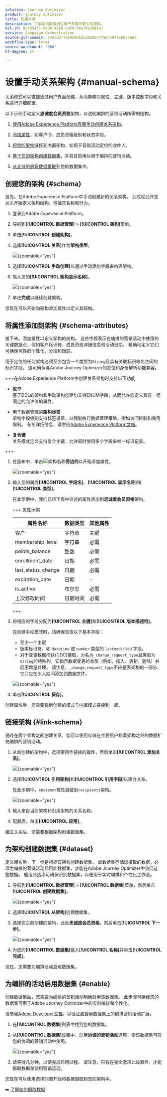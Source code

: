 ```yaml
---
solution: Journey Optimizer
product: journey optimizer
title: 配置步骤
description: 了解如何直接通过用户界面创建关系架构。
exl-id: 8c785431-9a00-46b8-ba54-54a10e288141
version: Campaign Orchestration
source-git-commit: 07ec28f7d64296bdc2020a77f50c49fa92074a83
workflow-type: tm+mt
source-wordcount: '868'
ht-degree: 3%

---
```



# 设置手动关系架构 {#manual-schema}

关系模式可以直接通过用户界面创建，从而能够对属性、主键、版本控制字段和关系进行详细配置。

以下示例手动定义&#x200B;**忠诚度会员资格**&#x200B;架构，以说明编排的营销活动所需的结构。

1. [使用Adobe Experience Platform界面手动创建关系架构](#schema)。

1. [添加属性](#schema-attributes)，如客户ID、成员资格级别和状态字段。

1. [将您的架构](#link-schema)链接到内置架构，如用于营销活动定位的收件人。

1. [基于您的架构创建数据集](#dataset)，并将其启用以用于编排的营销活动。

1. [从支持的源将数据摄取](ingest-data.md)到您的数据集中。

## 创建您的架构 {#schema}

首先，在Adobe Experience Platform中手动创建新的关系架构。 此过程允许您从头开始定义架构结构，包括其名称和行为。

1. 登录到Adobe Experience Platform。

1. 导航到&#x200B;**[!UICONTROL 数据管理]** > **[!UICONTROL 架构]**&#x200B;菜单。

1. 单击&#x200B;**[!UICONTROL 创建架构]**。

1. 选择&#x200B;**[!UICONTROL 关系]**&#x200B;作为&#x200B;**架构类型**。

   ![](assets/admin_schema_1.png){zoomable="yes"}

1. 选择&#x200B;**[!UICONTROL 手动创建]**&#x200B;以通过手动添加字段来构建架构。

1. 输入您的&#x200B;**[!UICONTROL 架构显示名称]**。

   ![](assets/schema_manual_8.png){zoomable="yes"}

1. 单击&#x200B;**完成**&#x200B;以继续创建架构。

您现在可以开始向架构添加属性以定义其结构。

## 将属性添加到架构 {#schema-attributes}

接下来，添加属性以定义架构的结构。 这些字段表示在编排的营销活动中使用的关键数据点，例如客户标识符、成员资格详细信息和活动日期。 精确地定义它们可确保可靠的个性化、分段和跟踪。

用于定位的任何架构必须至少包含一个类型为`String`且具有关联标识命名空间的标识字段。 这可确保与Adobe Journey Optimizer的定位和身份解析功能兼容。

+++在Adobe Experience Platform中创建关系架构时支持以下功能

* **枚举**\
  基于DDL的架构和手动架构创建均支持ENUM字段，从而允许您定义具有一组固定的允许值的属性。

* 用于数据管理的&#x200B;**架构标签**\
  架构字段级别支持标签设置，以强制执行数据管理策略，例如访问控制和使用限制。 有关详细信息，请参阅[Adobe Experience Platform文档](https://experienceleague.adobe.com/docs/experience-platform/xdm/home.html?lang=zh-Hans)。

* **复合键**\
  关系模式定义支持复合主键，允许同时使用多个字段来唯一标识记录。

+++

1. 在画布中，单击![](assets/do-not-localize/Smock_AddCircle_18_N.svg)架构名称&#x200B;**旁边的**&#x200B;以开始添加属性。

   ![](assets/schema_manual_1.png){zoomable="yes"}

1. 输入您的属性&#x200B;**[!UICONTROL 字段名]**、**[!UICONTROL 显示名称]**&#x200B;和&#x200B;**[!UICONTROL 类型]**。

   在此示例中，我们已将下表中详述的属性添加到&#x200B;**忠诚度会员资格**&#x200B;架构。

   +++ 属性示例

   | 属性名称 | 数据类型 | 其他属性 |
   |-|-|-|
   | 客户 | 字符串 | 主键 |
   | membership_level | 字符串 | 必需 |
   | points_balance | 整数 | 必需 |
   | enrollment_date | 日期 | 必需 |
   | last_status_change | 日期 | 必需 |
   | expiration_date | 日期 | - |
   | is_active | 布尔型 | 必需 |
   | 上次修改时间 | 日期时间 | 必需 |

   +++ 

1. 将相应的字段分配为&#x200B;**[!UICONTROL 主键]**&#x200B;和&#x200B;**[!UICONTROL 版本描述符]**。

   在创建手动模式时，请确保包含以下基本字段：

   * 至少一个主键
   * 版本标识符，如 `datetime` 或 `number` 类型的 `lastmodified` 字段。
   * 对于变更数据捕获(CDC)摄取，为名为`_change_request_type`且类型为`String`的特殊列，它指示数据变更的类型（例如，插入、更新、删除）并启用增量处理。 请注意，`_change_request_type`不应是表架构的一部分，它只应在引入期间添加到数据文件。

   ![](assets/schema_manual_2.png){zoomable="yes"}

1. 单击&#x200B;**[!UICONTROL 保存]**。

创建属性后，您需要将新创建的模式与内置模式链接到一起。

## 链接架构 {#link-schema}

通过在两个架构之间创建关系，您可以使用存储在主要用户档案架构之外的数据扩充编排的营销活动。

1. 从新创建的架构中，选择要用作链接的属性，然后单击&#x200B;**[!UICONTROL 添加关系]**。

   ![](assets/schema_manual_3.png){zoomable="yes"}

1. 选择&#x200B;**[!UICONTROL 引用架构]**&#x200B;和&#x200B;**[!UICONTROL 引用字段]**&#x200B;以建立关系。

   在此示例中，`customer`属性链接到`recipients`架构。

   ![](assets/schema_manual_4.png){zoomable="yes"}

1. 输入来自当前架构和引用架构的关系名称。

1. 配置后，单击&#x200B;**[!UICONTROL 应用]**。

建立关系后，您需要根据架构创建数据集。

## 为架构创建数据集 {#dataset}

定义架构后，下一步是根据该架构创建数据集。 此数据集存储您摄取的数据，必须为编排的营销活动启用此数据集，才能在Adobe Journey Optimizer中访问这些数据。 启用此选项可确保识别数据集，以便用于实时编排和个性化工作流。

1. 导航到&#x200B;**[!UICONTROL 数据管理]** > **[!UICONTROL 数据集]**&#x200B;菜单，然后单击&#x200B;**[!UICONTROL 创建数据集]**。

   ![](assets/schema_manual_5.png){zoomable="yes"}

1. 选择&#x200B;**[!UICONTROL 从架构]**&#x200B;创建数据集。

1. 选择您之前创建的架构，此处&#x200B;**忠诚度会员资格**，然后单击&#x200B;**[!UICONTROL 下一步]**。

   ![](assets/schema_manual_6.png){zoomable="yes"}

1. 为您的&#x200B;**[!UICONTROL 数据集]**&#x200B;输入&#x200B;**[!UICONTROL 名称]**&#x200B;并单击&#x200B;**[!UICONTROL 完成]**。

现在，您需要为编排活动启用数据集。

## 为编排的活动启用数据集 {#enable}

创建数据集后，您需要为编排的营销活动明确启用该数据集。 此步骤可确保您的数据集可用于Adobe Journey Optimizer中的实时编排和个性化。

请参阅[Adobe Developer文档](https://developer.adobe.com/journey-optimizer-apis/references/orchestrated-campaign-dataset/#tag/DatasetEnablement)，以验证或启用数据集上的编排营销活动扩展。

1. 在&#x200B;**[!UICONTROL 数据集]**&#x200B;列表中找到您的数据集。

1. 从&#x200B;**[!UICONTROL 数据集]**&#x200B;设置中，启用&#x200B;**协调的营销活动**&#x200B;选项，使该数据集可在您的协调的营销活动中使用。

   ![](assets/schema_manual_7.png){zoomable="yes"}

1. 请等待几分钟，以便完成启用过程。 请注意，只有在完全激活此设置后，才能摄取数据和使用营销活动。

您现在可以使用选择的源开始将数据摄取到您的架构中。

➡️ [了解如何摄取数据](ingest-data.md)
